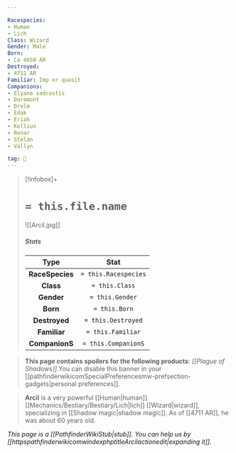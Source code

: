```yaml
---

Racespecies:
- Human
- Lich
Class: Wizard
Gender: Male
Born:
- Ca 4650 AR
Destroyed:
- 4711 AR
Familiar: Imp or quasit
Companions:
- Elyana sadrastis
- Daramont
- Drelm
- Edak
- Eriah
- Kellius
- Renar
- Stelan
- Vallyn

tag: 👤️
---
```


> [!infobox]+
> #  `= this.file.name`
> ![[Arcil.jpg]]
> ##### Stats
> Type | Stat |
> :---: |:---:|
> **RaceSpecies** | `= this.Racespecies` |
> **Class** | `= this.Class` |
> **Gender** | `= this.Gender` |
> **Born** | `= this.Born` |
> **Destroyed** | `= this.Destroyed` |
> **Familiar** | `= this.Familiar` |
> **CompanionS** | `= this.CompanionS` |



> **This page contains spoilers for the following products**: *[[Plague of Shadows]]*.You can disable this banner in your [[pathfinderwikicomSpecialPreferencesmw-prefsection-gadgets|personal preferences]].


> **Arcil** is a very powerful [[Human|human]] [[Mechanics/Bestiary/Bestiary/Lich|lich]] [[Wizard|wizard]], specializing in [[Shadow magic|shadow magic]]. As of [[4711 AR]], he was about 60 years old.



*This page is a [[PathfinderWikiStub|stub]]. You can help us by [[httpspathfinderwikicomwindexphptitleArcilactionedit|expanding it]].*







